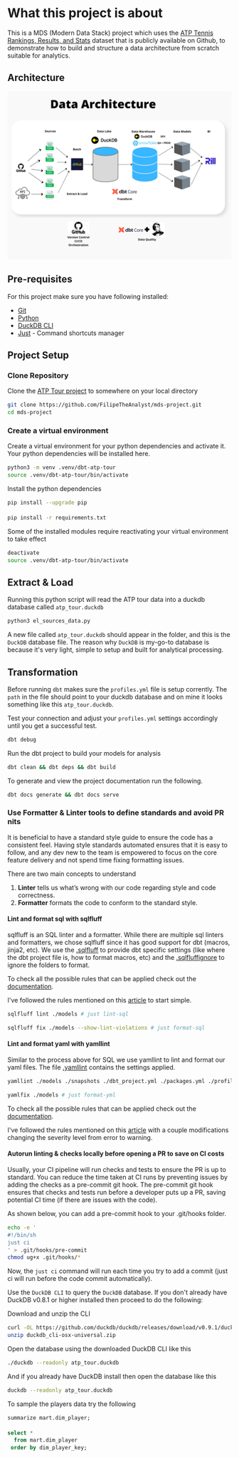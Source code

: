 # What this project is about

This is a MDS (Modern Data Stack) project which uses the [ATP Tennis Rankings, Results, and Stats](https://github.com/JeffSackmann/tennis_atp) dataset that is publicly available on Github, to demonstrate how to build and structure a data architecture from scratch suitable for analytics.

## Architecture

![Architecture](/_project_docs/Modern_Data_Stack_Project_Architecture.png)

## Pre-requisites

For this project make sure you have following installed:

-   [Git](https://git-scm.com/downloads)
-   [Python](https://www.python.org/downloads/)
-   [DuckDB CLI](https://duckdb.org/docs/installation/index)
-   [Just](https://github.com/casey/just) - Command shortcuts manager

## Project Setup

### Clone Repository
Clone the [ATP Tour project](https://github.com/achilala/dbt-atp-tour) to somewhere on your local directory
```bash
git clone https://github.com/FilipeTheAnalyst/mds-project.git
cd mds-project
```

### Create a virtual environment
Create a virtual environment for your python dependencies and activate it. Your python dependencies will be installed here.
```bash
python3 -m venv .venv/dbt-atp-tour
source .venv/dbt-atp-tour/bin/activate
```

Install the python dependencies
```bash
pip install --upgrade pip

pip install -r requirements.txt
```

Some of the installed modules require reactivating your virtual environment to take effect
```bash
deactivate
source .venv/dbt-atp-tour/bin/activate
```
## Extract & Load
Running this python script will read the ATP tour data into a duckdb database called `atp_tour.duckdb`
```python 
python3 el_sources_data.py
```

A new file called `atp_tour.duckdb` should appear in the folder, and this is the `DuckDB` database file. The reason why `DuckDB` is my-go-to database is because it's very light, simple to setup and built for analytical processing.

## Transformation
Before running `dbt` makes sure the `profiles.yml` file is setup corrently. The `path` in the file should point to your duckdb database and on mine it looks something like this `atp_tour.duckdb`.

Test your connection and adjust your `profiles.yml` settings accordingly until you get a successful test.
```bash
dbt debug
```

Run the dbt project to build your models for analysis
```bash
dbt clean && dbt deps && dbt build
```

To generate and view the project documentation run the following.
```bash
dbt docs generate && dbt docs serve
```

### Use Formatter & Linter tools to define standards and avoid PR nits
It is beneficial to have a standard style guide to ensure the code has a consistent feel.
Having style standards automated ensures that it is easy to follow, and any dev new to the team is empowered to focus on the core feature delivery and not spend time fixing formatting issues.

There are two main concepts to understand

1. **Linter** tells us what’s wrong with our code regarding style and code correctness.
1. **Formatter** formats the code to conform to the standard style.

#### Lint and format sql with sqlfluff
sqlfluff is an SQL linter and a formatter. While there are multiple sql linters and formatters, we chose sqlfluff since it has good support for dbt (macros, jinja2, etc). We use the [.sqlfluff](./.sqlfluff) to provide dbt specific settings (like where the dbt project file is, how to format macros, etc) and the [.sqlfluffignore](./.sqlfluffignore) to ignore the folders to format.

To check all the possible rules that can be applied check out the [documentation](https://docs.sqlfluff.com/en/stable/configuration.html).

I've followed the rules mentioned on this [article](https://dbtips.substack.com/p/get-the-ultimate-developer-experience) to start simple.

 ``` bash
sqlfluff lint ./models # just lint-sql
```

 ``` bash
sqlfluff fix ./models --show-lint-violations # just format-sql
```

#### Lint and format yaml with yamllint
Similar to the process above for SQL we use yamllint to lint and format our yaml files.
The file [.yamllint](./.yamllint) contains the settings applied.

 ``` bash
yamllint ./models ./snapshots ./dbt_project.yml ./packages.yml ./profiles.yml # just lint-yml
```

 ``` bash
yamlfix ./models # just format-yml
```

To check all the possible rules that can be applied check out the [documentation](https://yamllint.readthedocs.io/en/stable/rules.html).

I've followed the rules mentioned on this [article](https://blog.montrealanalytics.com/automating-dbt-development-workflows-with-pre-commit-b6c7ca708f7) with a couple modifications changing the severity level from error to warning.

#### Autorun linting & checks locally before opening a PR to save on CI costs
Usually, your CI pipeline will run checks and tests to ensure the PR is up to standard. You can reduce the time taken at CI runs by preventing issues by adding the checks as a pre-commit git hook. The pre-commit git hook ensures that checks and tests run before a developer puts up a PR, saving potential CI time (if there are issues with the code).

As shown below, you can add a pre-commit hook to your .git/hooks folder.

 ``` bash
echo -e '
#!/bin/sh
just ci
' > .git/hooks/pre-commit
chmod ug+x .git/hooks/*
```

Now, the `just ci` command will run each time you try to add a commit (just ci will run before the code commit automatically).

Use the `DuckDB CLI` to query the `DuckDB` database. If you don't already have DuckDB v0.8.1 or higher installed then proceed to do the following:

Download and unzip the CLI
```bash
curl -OL https://github.com/duckdb/duckdb/releases/download/v0.9.1/duckdb_cli-osx-universal.zip
unzip duckdb_cli-osx-universal.zip
```

Open the database using the downloaded DuckDB CLI like this
```bash
./duckdb --readonly atp_tour.duckdb
```

And if you already have DuckDB install then open the database like this
```bash
duckdb --readonly atp_tour.duckdb
```

To sample the players data try the following
```sql
summarize mart.dim_player;

select *
  from mart.dim_player
 order by dim_player_key;
```